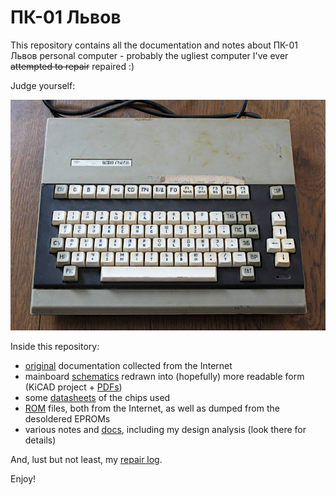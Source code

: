 # ПК-01 Львoв

This repository contains all the documentation and notes about ПК-01 Львoв personal computer - probably the ugliest computer I've ever ~~attempted to repair~~ repaired :)

Judge yourself:

![](img/view.jpg)



Inside this repository:

* [original](orig) documentation collected from the Internet
* mainboard [schematics](sch)  redrawn into (hopefully) more readable form (KiCAD project + [PDFs](sch/pdf))
* some [datasheets](datasheets) of the chips used
* [ROM](roms) files, both from the Internet, as well as dumped from the desoldered EPROMs
* various notes and [docs](docs), including my design analysis  (look there for details)

And, lust but not least, my [repair log](repair).

Enjoy!

